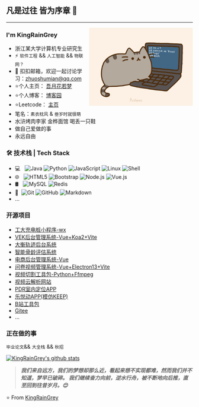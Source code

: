 ## 凡是过往 皆为序章 👋
---
<img align="right" alt="GIF" src="https://github.com/miles-rush/miles-rush/blob/main/pusheencode.gif?raw=true" style="max-width:100%;" width="280px" />

### I'm KingRainGrey

- 浙江某大学计算机专业研究生
- ⚡ `软件工程` && `人工智能` && `物联网？`
- 💬 扣扣邮箱，欢迎一起讨论学习：[zhuoshumian@qq.com](mailto:zhuoshumian@qq.com)
- ⭐个人主页： [吾月花若梦](https://mirrormoon.top/)
- ⭐个人博客： [博客园](https://www.cnblogs.com/KingRainGrey/)
- ⭐Leetcode： [主页](https://leetcode.cn/u/ilovey/)
- 笔名：`素衣枕风` & `叁岁时就很萌`
- 水浒烤肉李家 金桦面馆 喝丢一只鞋
- 做自己爱做的事 
- 永远自由


### 🛠 技术栈 | Tech Stack

- 💻 &#160; 
![Java](https://img.shields.io/badge/-Java-333333?style=flat&logo=Java&logoColor=007396)
![Python](https://img.shields.io/badge/python-3-blue)
![JavaScript](https://img.shields.io/badge/JavaScript-ES5-blue)
![Linux](https://img.shields.io/badge/-Linux-333333?style=flat&logo=Linux&logoColor=FCC624)
![Shell](https://img.shields.io/badge/Bash-Shell-lightgrey)
- 🌐 &#160; 
![HTML5](https://img.shields.io/badge/-HTML5-333333?style=flat&logo=HTML5)
![Bootstrap](https://img.shields.io/badge/-Bootstrap-333333?style=flat&logo=bootstrap&logoColor=563D7C)
![Node.js](https://img.shields.io/badge/-Node.js-333333?style=flat&logo=node.js)
![Vue.js](https://img.shields.io/badge/-VueJS-333333?style=flat&logo=Vue.js)
- 🛢 &#160; ![MySQL](https://img.shields.io/badge/-MySQL-333333?style=flat&logo=mysql)
![Redis](https://img.shields.io/badge/Redis-3-red)
- 🔧 &#160;![Git](https://img.shields.io/badge/-Git-333333?style=flat&logo=git)
![GitHub](https://img.shields.io/badge/-GitHub-333333?style=flat&logo=github)
![Markdown](https://img.shields.io/badge/-Markdown-333333?style=flat&logo=markdown)
- ...

### 开源项目
- [工大充电桩小程序-wx](https://github.com/miles-rush/charge)
- [VEK后台管理系统-Vue+Koa2+Vite](https://github.com/miles-rush/manager-fe)
- [大衡轨迹后台系统](https://gitee.com/KingRainGrey/vue_traffic)
- [智能骨龄评估系统](https://gitee.com/StupidDK/youths)
- [电商后台管理系统-Vue](https://github.com/miles-rush/vuedemo)
- [问卷视频管理系统-Vue+Electron13+Vite](https://github.com/miles-rush/questionnaire-window)
- [视频切割工具包-Python+Ffmpeg](https://github.com/miles-rush/LocalVideoPart)
- [视频云解析网站](https://github.com/miles-rush/VideoRes)
- [PDR室内定位APP](https://github.com/miles-rush/IndoorNavigation)
- [乐悦动APP(模仿KEEP)](https://github.com/miles-rush/mysports)
- [B站工具包](https://github.com/Bulletrushman/bilibiliTools)
- [Gitee](https://gitee.com/KingRainGrey)
- ...

### 正在做的事
`毕业论文`&& `大全栈` && `秋招`

[![KingRainGrey's github stats](https://github-readme-stats.vercel.app/api?username=miles-rush&show_icons=true&theme=dark)](https://github.com/anuraghazra/github-readme-stats)

> ***我们来自远方，我们的梦想却那么近，看起来想不实现都难，然而我们并不知道，梦早已破碎。 我们继续奋力向前，逆水行舟，被不断地向后推，直至回到往昔岁月。😊***

⭐️ From [KingRainGrey](https://github.com/miles-rush)

